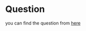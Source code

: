 # Question
you can find the question from [here](https://www.hackerrank.com/challenges/between-two-sets/problem?isFullScreen=true)